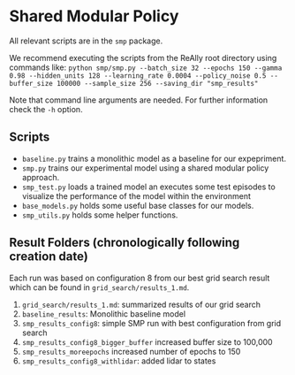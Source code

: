 # Shared Modular Policy

All relevant scripts are in the ```smp``` package. 

We recommend executing the scripts from the ReAlly root directory using commands like: 
```python smp/smp.py --batch_size 32 --epochs 150 --gamma 0.98 --hidden_units 128 --learning_rate 0.0004 --policy_noise 0.5 --buffer_size 100000 --sample_size 256 --saving_dir "smp_results"```

Note that command line arguments are needed. For further information check the ```-h``` option. 

## Scripts
- ```baseline.py``` trains a monolithic model as a baseline for our expepriment.
- ```smp.py``` trains our experimental model using a shared modular policy approach. 
- ```smp_test.py``` loads a trained model an executes some test episodes to visualize the performance of the model 
  within the environment
- ```base_models.py``` holds some useful base classes for our models. 
- ```smp_utils.py``` holds some helper functions.

## Result Folders (chronologically following creation date)
Each run was based on configuration 8 from our best grid search result which can be found in 
```grid_search/results_1.md```.

1. ```grid_search/results_1.md```: summarized results of our grid search 
2. ```baseline_results```: Monolithic baseline model
3. ```smp_results_config8```: simple SMP run with best configuration from grid search
4. ```smp_results_config8_bigger_buffer``` increased buffer size to 100,000
5. ```smp_results_moreepochs``` increased number of epochs to 150
6. ```smp_results_config8_withlidar```: added lidar to states
